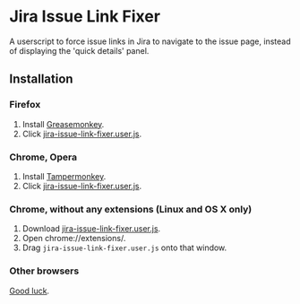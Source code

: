 Jira Issue Link Fixer
===============

A userscript to force issue links in Jira to navigate to the issue page, instead of displaying the 'quick details' panel.

## Installation

### Firefox
1. Install [Greasemonkey](https://addons.mozilla.org/en-US/firefox/addon/greasemonkey/).
2. Click [jira-issue-link-fixer.user.js](https://github.com/rorystokes/jira-issue-link-fixer/raw/master/jira-issue-link-fixer.user.js).

### Chrome, Opera
1. Install [Tampermonkey](http://tampermonkey.net/).
2. Click [jira-issue-link-fixer.user.js](https://github.com/rorystokes/jira-issue-link-fixer/raw/master/jira-issue-link-fixer.user.js).

### Chrome, without any extensions (Linux and OS X only)
1. Download [jira-issue-link-fixer.user.js](https://github.com/rorystokes/jira-issue-link-fixer/raw/master/jira-issue-link-fixer.user.js).
2. Open chrome://extensions/.
3. Drag `jira-issue-link-fixer.user.js` onto that window.

### Other browsers
[Good luck](https://en.wikipedia.org/wiki/Greasemonkey#Equivalents_for_other_browsers).